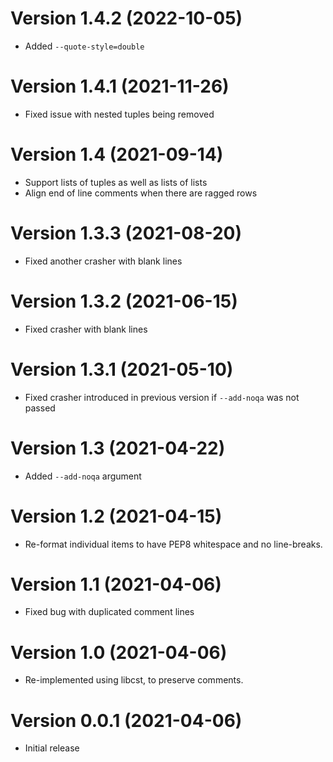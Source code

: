 # Version 1.4.2 (2022-10-05)

* Added `--quote-style=double`

# Version 1.4.1 (2021-11-26)

* Fixed issue with nested tuples being removed

# Version 1.4 (2021-09-14)

* Support lists of tuples as well as lists of lists
* Align end of line comments when there are ragged rows

# Version 1.3.3 (2021-08-20)

* Fixed another crasher with blank lines

# Version 1.3.2 (2021-06-15)

* Fixed crasher with blank lines

# Version 1.3.1 (2021-05-10)

* Fixed crasher introduced in previous version if `--add-noqa` was not passed

# Version 1.3 (2021-04-22)

* Added `--add-noqa` argument

# Version 1.2 (2021-04-15)

* Re-format individual items to have PEP8 whitespace and no line-breaks.

# Version 1.1 (2021-04-06)

* Fixed bug with duplicated comment lines

# Version 1.0 (2021-04-06)

* Re-implemented using libcst, to preserve comments.

# Version 0.0.1 (2021-04-06)

* Initial release
